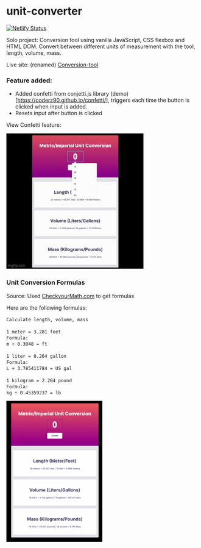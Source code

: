 # unit-converter

[![Netlify Status](https://api.netlify.com/api/v1/badges/d98c8093-34c6-4ae2-b9f8-f1cf35e75134/deploy-status)](https://app.netlify.com/sites/conversion-tool/deploys)

Solo project: Conversion tool using vanilla JavaScript, CSS flexbox and HTML DOM.
Convert between different units of measurement with the tool, length, volume, mass.

Live site: (renamed) [Conversion-tool](https://conversion-tool.netlify.app/)

### Feature added: 
 - Added confetti from conjetti.js library (demo)[https://coderz90.github.io/confetti/], triggers each time the button is clicked when input is added.
 - Resets input after button is clicked

View Confetti feature: 

 ![gif app in use](https://github.com/IngridGdesigns/unit-converter/blob/main/unit-converter.gif)

### Unit Conversion Formulas

Source: Used [CheckyourMath.com](https://www.checkyourmath.com/convert/length/km_feet.php) to get formulas

Here are the following formulas:

```
Calculate length, volume, mass

1 meter = 3.281 feet 
Formula:
m ÷ 0.3048 = ft

1 liter = 0.264 gallon
Formula:
L ÷ 3.785411784 = US gal

1 kilogram = 2.204 pound
Formula:
kg ÷ 0.45359237 = lb

```

<img src="https://github.com/IngridGdesigns/unit-converter/blob/main/unitConverter-screenshot.png" width="50%" height="50%">

